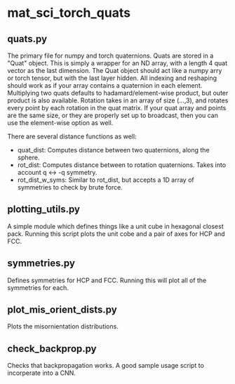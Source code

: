 # mat_sci_torch_quats

## quats.py

The primary file for numpy and torch quaternions. Quats are stored in a "Quat" object. This is simply a wrapper for an ND array, with a length 4 quat vector as the last dimension. The Quat object should act like a numpy arry or torch tensor, but with the last layer hidden. All indexing and reshaping should work as if your array contains a quaternion in each element. Multiplying two quats defaults to hadamard/element-wise product, but outer product is also available. Rotation takes in an array of size (...,3), and rotates every point by each rotation in the quat matrix. If your quat array and points are the same size, or they are properly set up to broadcast, then you can use the element-wise option as well.

There are several distance functions as well:
 * quat_dist: Computes distance between two quaternions, along the sphere.
 * rot_dist: Computes distance between to rotation quaternions. Takes into account q <-> -q symmetry.
 * rot_dist_w_syms: Similar to rot_dist, but accepts a 1D array of symmetries to check by brute force.


## plotting_utils.py

A simple module which defines things like a unit cube in hexagonal closest pack. Running this script plots the unit cobe and a pair of axes for HCP and FCC.


## symmetries.py

Defines symmetries for HCP and FCC. Running this will plot all of the symmetries for each.


## plot_mis_orient_dists.py

Plots the misornientation distributions.


## check_backprop.py

Checks that backpropagation works. A good sample usage script to incorperate into a CNN.


